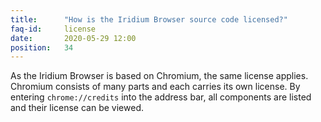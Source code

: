 ```yaml
---
title:		"How is the Iridium Browser source code licensed?"
faq-id:		license
date:		2020-05-29 12:00
position:	34
---
```

As the Iridium Browser is based on Chromium, the same license applies. Chromium consists of many parts and each carries its own license. By entering ```chrome://credits``` into the address bar, all components are listed and their license can be viewed.
